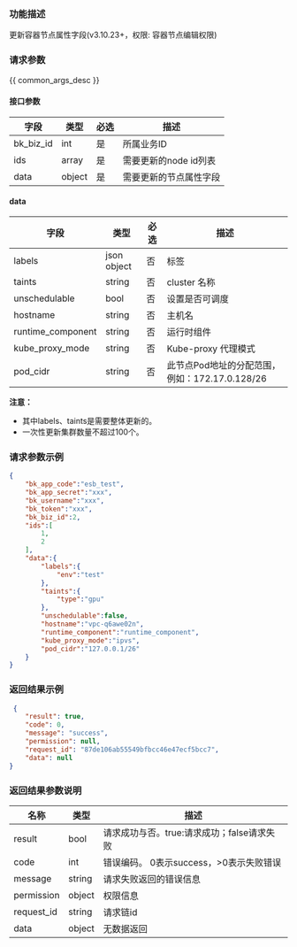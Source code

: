 ### 功能描述

更新容器节点属性字段(v3.10.23+，权限: 容器节点编辑权限)
### 请求参数

{{ common_args_desc }}

#### 接口参数

| 字段                |  类型      | 必选   |  描述      |
|---------------------|------------|--------|------------|
| bk_biz_id           | int        | 是     | 所属业务ID|
| ids      | array        | 是     | 需要更新的node id列表|
| data    | object     | 是     | 需要更新的节点属性字段 |

#### data

| 字段      |  类型      | 必选   |  描述      |
|-----------|------------|--------|------------|
|labels |json object |否 |标签 |
|taints |string |否 |cluster 名称 |
|unschedulable |bool |否 |设置是否可调度 |
|hostname |string |否 |主机名 |
|runtime_component |string |否 |运行时组件 |
|kube_proxy_mode |string |否 |Kube-proxy 代理模式 |
|pod_cidr |string |否 |此节点Pod地址的分配范围，例如：172.17.0.128/26 |

**注意：**
- 其中labels、taints是需要整体更新的。
- 一次性更新集群数量不超过100个。

### 请求参数示例

```json
{
    "bk_app_code":"esb_test",
    "bk_app_secret":"xxx",
    "bk_username":"xxx",
    "bk_token":"xxx",
    "bk_biz_id":2,
    "ids":[
        1,
        2
    ],
    "data":{
        "labels":{
            "env":"test"
        },
        "taints":{
            "type":"gpu"
        },
        "unschedulable":false,
        "hostname":"vpc-q6awe02n",
        "runtime_component":"runtime_component",
        "kube_proxy_mode":"ipvs",
        "pod_cidr":"127.0.0.1/26"
    }
}
```

### 返回结果示例

```json
 {
    "result": true,
    "code": 0,
    "message": "success",
    "permission": null,
    "request_id": "87de106ab55549bfbcc46e47ecf5bcc7",
    "data": null
}
```
### 返回结果参数说明

| 名称    | 类型   | 描述                                    |
| ------- | ------ | ------------------------------------- |
| result  | bool   | 请求成功与否。true:请求成功；false请求失败 |
| code    | int    | 错误编码。 0表示success，>0表示失败错误   |
| message | string | 请求失败返回的错误信息                   |
| permission    | object | 权限信息    |
| request_id    | string | 请求链id    |
| data    | object | 无数据返回                          |
